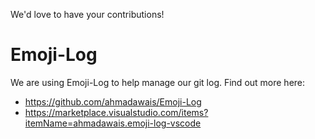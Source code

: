 We'd love to have your contributions!

# Emoji-Log

We are using Emoji-Log to help manage our git log. Find out more here:

- https://github.com/ahmadawais/Emoji-Log
- https://marketplace.visualstudio.com/items?itemName=ahmadawais.emoji-log-vscode